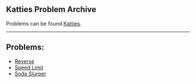 ## Katties Problem Archive

Problems can be found [Katties](https://open.kattis.com/).

---
## Problems:
- [Reverse](https://open.kattis.com/problems/ofugsnuid)
- [Speed Limit](https://open.kattis.com/problems/speedlimit)
- [Soda Slurper](https://open.kattis.com/problems/sodaslurper)
